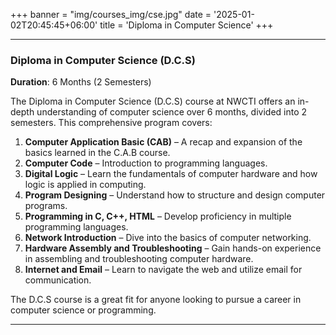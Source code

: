 +++
banner = "img/courses_img/cse.jpg"
date = '2025-01-02T20:45:45+06:00'
title = 'Diploma in Computer Science'
+++

---

### **Diploma in Computer Science (D.C.S)**  
**Duration**: 6 Months (2 Semesters)

The Diploma in Computer Science (D.C.S) course at NWCTI offers an in-depth understanding of computer science over 6 months, divided into 2 semesters. This comprehensive program covers:

1. **Computer Application Basic (CAB)** – A recap and expansion of the basics learned in the C.A.B course.
2. **Computer Code** – Introduction to programming languages.
3. **Digital Logic** – Learn the fundamentals of computer hardware and how logic is applied in computing.
4. **Program Designing** – Understand how to structure and design computer programs.
5. **Programming in C, C++, HTML** – Develop proficiency in multiple programming languages.
6. **Network Introduction** – Dive into the basics of computer networking.
7. **Hardware Assembly and Troubleshooting** – Gain hands-on experience in assembling and troubleshooting computer hardware.
8. **Internet and Email** – Learn to navigate the web and utilize email for communication.

The D.C.S course is a great fit for anyone looking to pursue a career in computer science or programming.

---